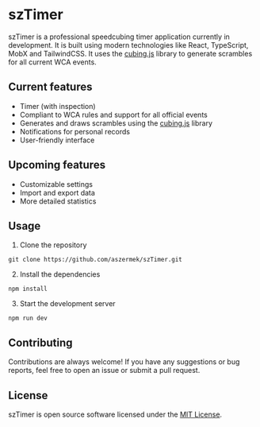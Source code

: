 # szTimer

szTimer is a professional speedcubing timer application currently in development. It is built using modern technologies like React, TypeScript, MobX and TailwindCSS. It uses the [cubing.js](https://github.com/cubing/cubing.js) library to generate scrambles for all current WCA events.

## Current features

- Timer (with inspection)
- Compliant to WCA rules and support for all official events
- Generates and draws scrambles using the [cubing.js](https://github.com/cubing/cubing.js) library
- Notifications for personal records
- User-friendly interface

## Upcoming features

- Customizable settings
- Import and export data
- More detailed statistics

## Usage

1. Clone the repository

`git clone https://github.com/aszermek/szTimer.git`

2. Install the dependencies

`npm install`

3. Start the development server

`npm run dev`

## Contributing

Contributions are always welcome! If you have any suggestions or bug reports, feel free to open an issue or submit a pull request.

## License

szTimer is open source software licensed under the [MIT License](https://github.com/YOUR-USERNAME/szTimer/blob/master/LICENSE).
